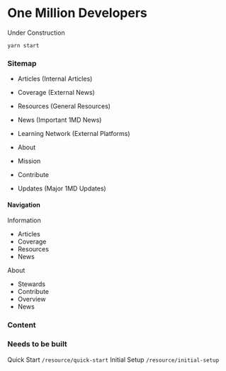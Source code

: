 # One Million Developers

Under Construction

`yarn start`

### Sitemap

- Articles (Internal Articles)
- Coverage (External News)
- Resources (General Resources)
- News (Important 1MD News)
- Learning Network (External Platforms)

- About
- Mission
- Contribute
- Updates (Major 1MD Updates)

#### Navigation
Information
- Articles
- Coverage
- Resources
- News

About
- Stewards
- Contribute
- Overview
- News
### Content


### Needs to be built
Quick Start `/resource/quick-start`
Initial Setup `/resource/initial-setup`